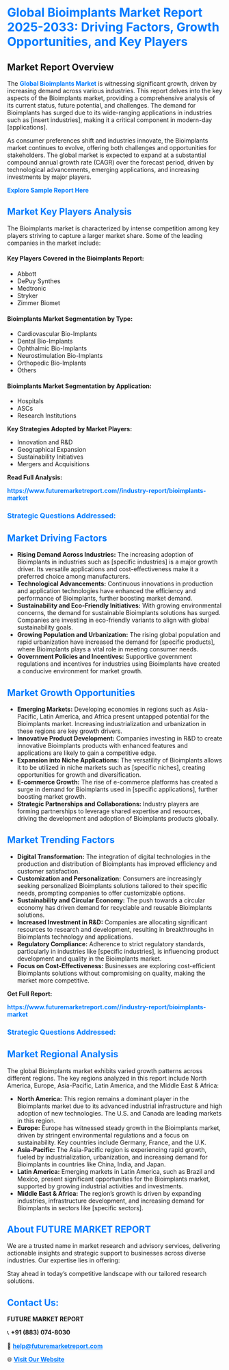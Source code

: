 <h1 style="color: #007BFF;">Global Bioimplants Market Report 2025-2033: Driving Factors, Growth Opportunities, and Key Players</h1>

<section id="overview">
<h2>Market Report Overview</h2>
<p>The <a href="https://www.futuremarketreport.com//industry-report/bioimplants-market" style="color: #007BFF; text-decoration: none;"><strong>Global Bioimplants Market</strong></a> is witnessing significant growth, driven by increasing demand across various industries. This report delves into the key aspects of the Bioimplants market, providing a comprehensive analysis of its current status, future potential, and challenges. The demand for Bioimplants has surged due to its wide-ranging applications in industries such as [insert industries], making it a critical component in modern-day [applications].</p>
<p>As consumer preferences shift and industries innovate, the Bioimplants market continues to evolve, offering both challenges and opportunities for stakeholders. The global market is expected to expand at a substantial compound annual growth rate (CAGR) over the forecast period, driven by technological advancements, emerging applications, and increasing investments by major players.</p>
</section>

<section id="overview">
<p><a href="https://www.futuremarketreport.com//request-sample/reportId=63996" style="color: #007BFF; text-decoration: none;"><strong>Explore Sample Report Here</strong></a></p>
</section>

<section id="key-players">
<h2 style="color: #007BFF;">Market Key Players Analysis</h2>
<p>The Bioimplants market is characterized by intense competition among key players striving to capture a larger market share. Some of the leading companies in the market include:</p>
<h4>Key Players Covered in the Bioimplants Report:</h4>
<ul><li>Abbott</li><li>DePuy Synthes</li><li>Medtronic</li><li>Stryker</li><li>Zimmer Biomet</li></ul>
<h4>Bioimplants Market Segmentation by Type:</h4>
<ul><li>Cardiovascular Bio-Implants</li><li>Dental Bio-Implants</li><li>Ophthalmic Bio-Implants</li><li>Neurostimulation Bio-Implants</li><li>Orthopedic Bio-Implants</li><li>Others</li></ul>

<h4>Bioimplants Market Segmentation by Application:</h4>
<ul><li>Hospitals</li><li>ASCs</li><li>Research Institutions</li></ul>
<p><strong>Key Strategies Adopted by Market Players:</strong></p>
<ul>
<li>Innovation and R&D</li>
<li>Geographical Expansion</li>
<li>Sustainability Initiatives</li>
<li>Mergers and Acquisitions</li>
</ul>
</section>

<section>
<p><strong>Read Full Analysis: </strong></p><a href="https://www.futuremarketreport.com//industry-report/bioimplants-market" style="color: #007BFF; text-decoration: none;"><strong>https://www.futuremarketreport.com//industry-report/bioimplants-market</strong></a>
<h3 style="color: #007BFF;">Strategic Questions Addressed:</h3>
</section>

<section id="driving-factors">
<h2 style="color: #007BFF;">Market Driving Factors</h2>
<ul>
<li><strong>Rising Demand Across Industries:</strong> The increasing adoption of Bioimplants in industries such as [specific industries] is a major growth driver. Its versatile applications and cost-effectiveness make it a preferred choice among manufacturers.</li>
<li><strong>Technological Advancements:</strong> Continuous innovations in production and application technologies have enhanced the efficiency and performance of Bioimplants, further boosting market demand.</li>
<li><strong>Sustainability and Eco-Friendly Initiatives:</strong> With growing environmental concerns, the demand for sustainable Bioimplants solutions has surged. Companies are investing in eco-friendly variants to align with global sustainability goals.</li>
<li><strong>Growing Population and Urbanization:</strong> The rising global population and rapid urbanization have increased the demand for [specific products], where Bioimplants plays a vital role in meeting consumer needs.</li>
<li><strong>Government Policies and Incentives:</strong> Supportive government regulations and incentives for industries using Bioimplants have created a conducive environment for market growth.</li>
</ul>
</section>

<section id="growth-opportunities">
<h2 style="color: #007BFF;">Market Growth Opportunities</h2>
<ul>
<li><strong>Emerging Markets:</strong> Developing economies in regions such as Asia-Pacific, Latin America, and Africa present untapped potential for the Bioimplants market. Increasing industrialization and urbanization in these regions are key growth drivers.</li>
<li><strong>Innovative Product Development:</strong> Companies investing in R&D to create innovative Bioimplants products with enhanced features and applications are likely to gain a competitive edge.</li>
<li><strong>Expansion into Niche Applications:</strong> The versatility of Bioimplants allows it to be utilized in niche markets such as [specific niches], creating opportunities for growth and diversification.</li>
<li><strong>E-commerce Growth:</strong> The rise of e-commerce platforms has created a surge in demand for Bioimplants used in [specific applications], further boosting market growth.</li>
<li><strong>Strategic Partnerships and Collaborations:</strong> Industry players are forming partnerships to leverage shared expertise and resources, driving the development and adoption of Bioimplants products globally.</li>
</ul>
</section>

<section id="trending-factors">
<h2 style="color: #007BFF;">Market Trending Factors</h2>
<ul>
<li><strong>Digital Transformation:</strong> The integration of digital technologies in the production and distribution of Bioimplants has improved efficiency and customer satisfaction.</li>
<li><strong>Customization and Personalization:</strong> Consumers are increasingly seeking personalized Bioimplants solutions tailored to their specific needs, prompting companies to offer customizable options.</li>
<li><strong>Sustainability and Circular Economy:</strong> The push towards a circular economy has driven demand for recyclable and reusable Bioimplants solutions.</li>
<li><strong>Increased Investment in R&D:</strong> Companies are allocating significant resources to research and development, resulting in breakthroughs in Bioimplants technology and applications.</li>
<li><strong>Regulatory Compliance:</strong> Adherence to strict regulatory standards, particularly in industries like [specific industries], is influencing product development and quality in the Bioimplants market.</li>
<li><strong>Focus on Cost-Effectiveness:</strong> Businesses are exploring cost-efficient Bioimplants solutions without compromising on quality, making the market more competitive.</li>
</ul>
</section>

<section>
<p><strong>Get Full Report: </strong></p><a href="https://www.futuremarketreport.com//industry-report/bioimplants-market" style="color: #007BFF; text-decoration: none;"><strong>https://www.futuremarketreport.com//industry-report/bioimplants-market</strong></a>
<h3 style="color: #007BFF;">Strategic Questions Addressed:</h3>
</section>


<section id="regional-analysis">
<h2 style="color: #007BFF;">Market Regional Analysis</h2>
<p>The global Bioimplants market exhibits varied growth patterns across different regions. The key regions analyzed in this report include North America, Europe, Asia-Pacific, Latin America, and the Middle East & Africa:</p>
<ul>
<li><strong>North America:</strong> This region remains a dominant player in the Bioimplants market due to its advanced industrial infrastructure and high adoption of new technologies. The U.S. and Canada are leading markets in this region.</li>
<li><strong>Europe:</strong> Europe has witnessed steady growth in the Bioimplants market, driven by stringent environmental regulations and a focus on sustainability. Key countries include Germany, France, and the U.K.</li>
<li><strong>Asia-Pacific:</strong> The Asia-Pacific region is experiencing rapid growth, fueled by industrialization, urbanization, and increasing demand for Bioimplants in countries like China, India, and Japan.</li>
<li><strong>Latin America:</strong> Emerging markets in Latin America, such as Brazil and Mexico, present significant opportunities for the Bioimplants market, supported by growing industrial activities and investments.</li>
<li><strong>Middle East & Africa:</strong> The region’s growth is driven by expanding industries, infrastructure development, and increasing demand for Bioimplants in sectors like [specific sectors].</li>
</ul>
</section>

<footer>
<h2 style="color: #007BFF;">About FUTURE MARKET REPORT</h2>
<p>We are a trusted name in market research and advisory services, delivering actionable insights and strategic support to businesses across diverse industries. Our expertise lies in offering:</p>

<p>Stay ahead in today’s competitive landscape with our tailored research solutions.</p>

<h2 style="color: #007BFF;">Contact Us:</h2>
<p><strong>FUTURE MARKET REPORT</strong></p>
<p>📞 <strong>+91 (883) 074-8030</strong></p>
<p>📧 <strong><a href="mailto:help@futuremarketreport.com" style="color: #007BFF;">help@futuremarketreport.com</a></strong></p>
<p>🌐 <strong><a href="https://www.futuremarketreport.com/" style="color: #007BFF;">Visit Our Website</a></strong></p>
</footer>